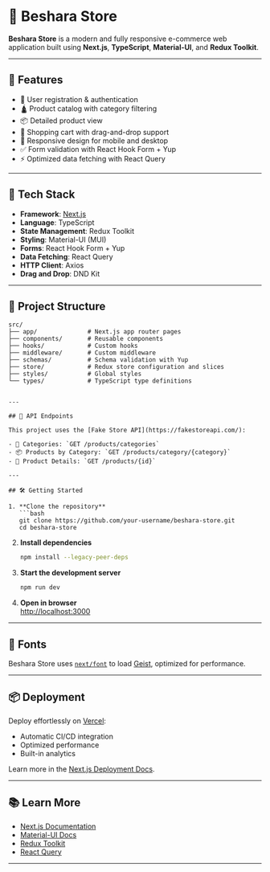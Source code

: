 <!-- # Beshara Store

A modern e-commerce web application built with Next.js, Redux Toolkit, and Material-UI.

## Features

- User registration and authentication
- Product catalog with categories
- Product details page
- Shopping cart with drag-and-drop functionality
- Responsive design for all devices

## Tech Stack

- Next.js
- TypeScript
- Redux Toolkit
- Material-UI
- React Hook Form
- Yup
- React Query
- Axios
- DND KIT

## Getting Started

1. Clone the repository
2. Install dependencies:
   ```bash
   npm install
   ```
3. Run the development server:
   ```bash
   npm run dev
   ```
4. Open [http://localhost:3000](http://localhost:3000) in your browser

## Project Structure

```
src/
├── app/              # Next.js app router pages
├── components/       # Reusable components
├── features/         # Redux slices
├── hooks/           # Custom hooks
├── lib/             # Utility functions and API clients
├── styles/          # Global styles
└── types/           # TypeScript type definitions
```

## API Endpoints

The application uses the Fake Store API:

- Categories: https://fakestoreapi.com/products/categories
- Products by category: https://fakestoreapi.com/products/category/{category}
- Product details: https://fakestoreapi.com/products/{id}

This project uses [`next/font`](https://nextjs.org/docs/app/building-your-application/optimizing/fonts) to automatically optimize and load [Geist](https://vercel.com/font), a new font family for Vercel.

## Learn More

To learn more about Next.js, take a look at the following resources:

- [Next.js Documentation](https://nextjs.org/docs) - learn about Next.js features and API.
- [Learn Next.js](https://nextjs.org/learn) - an interactive Next.js tutorial.

You can check out [the Next.js GitHub repository](https://github.com/vercel/next.js) - your feedback and contributions are welcome!

## Deploy on Vercel

The easiest way to deploy your Next.js app is to use the [Vercel Platform](https://vercel.com/new?utm_medium=default-template&filter=next.js&utm_source=create-next-app&utm_campaign=create-next-app-readme) from the creators of Next.js.

Check out our [Next.js deployment documentation](https://nextjs.org/docs/app/building-your-application/deploying) for more details. -->
# 🛒 Beshara Store

**Beshara Store** is a modern and fully responsive e-commerce web application built using **Next.js**, **TypeScript**, **Material-UI**, and **Redux Toolkit**.

---

## 🚀 Features

- 🔐 User registration & authentication  
- 🛕️ Product catalog with category filtering  
- 📦 Detailed product view  
- 🛒 Shopping cart with drag-and-drop support  
- 📱 Responsive design for mobile and desktop  
- ✅ Form validation with React Hook Form + Yup  
- ⚡ Optimized data fetching with React Query  

---

## 🧰 Tech Stack

- **Framework**: [Next.js](https://nextjs.org/)
- **Language**: TypeScript
- **State Management**: Redux Toolkit
- **Styling**: Material-UI (MUI)
- **Forms**: React Hook Form + Yup
- **Data Fetching**: React Query
- **HTTP Client**: Axios
- **Drag and Drop**: DND Kit

---

## 📁 Project Structure

```
src/
├── app/              # Next.js app router pages
├── components/       # Reusable components
├── hooks/            # Custom hooks
├── middleware/       # Custom middleware
├── schemas/          # Schema validation with Yup
├── store/            # Redux store configuration and slices
├── styles/           # Global styles
└── types/            # TypeScript type definitions


---

## 📡 API Endpoints

This project uses the [Fake Store API](https://fakestoreapi.com/):

- 💂 Categories: `GET /products/categories`
- 📦 Products by Category: `GET /products/category/{category}`
- 📄 Product Details: `GET /products/{id}`

---

## 🛠️ Getting Started

1. **Clone the repository**  
   ```bash
   git clone https://github.com/your-username/beshara-store.git
   cd beshara-store
   ```

2. **Install dependencies**  
   ```bash
   npm install --legacy-peer-deps
   ```

3. **Start the development server**  
   ```bash
   npm run dev
   ```

4. **Open in browser**  
   [http://localhost:3000](http://localhost:3000)

---

## 🌠 Fonts

Beshara Store uses [`next/font`](https://nextjs.org/docs/app/building-your-application/optimizing/fonts) to load [Geist](https://vercel.com/font), optimized for performance.

---

## 📦 Deployment

Deploy effortlessly on [Vercel](https://vercel.com):

- Automatic CI/CD integration
- Optimized performance
- Built-in analytics

Learn more in the [Next.js Deployment Docs](https://nextjs.org/docs/app/building-your-application/deploying).

---

## 📚 Learn More

- [Next.js Documentation](https://nextjs.org/docs)
- [Material-UI Docs](https://mui.com/)
- [Redux Toolkit](https://redux-toolkit.js.org/)
- [React Query](https://tanstack.com/query/latest)

---

